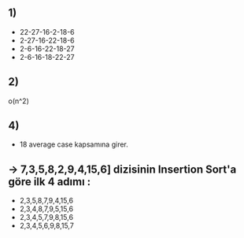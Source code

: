 ## 1)
- 22-27-16-2-18-6
- 2-27-16-22-18-6 
- 2-6-16-22-18-27
- 2-6-16-18-22-27

## 2)

o(n^2)

 
## 4)
 - 18 average case kapsamına girer.


 ## -> 7,3,5,8,2,9,4,15,6] dizisinin Insertion Sort'a göre ilk 4 adımı :

 - 2,3,5,8,7,9,4,15,6
 - 2,3,4,8,7,9,5,15,6
 - 2,3,4,5,7,9,8,15,6
 - 2,3,4,5,6,9,8,15,7
